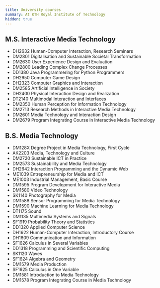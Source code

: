 ```yaml
---
title: University courses
summary: At KTH Royal Institute of Technology
hidden: true
---
```


## M.S. Interactive Media Technology

- DH2632 Human-Computer Interaction, Research Seminars
- DM2801 Digitalisation and Sustainable Societal Transformation
- DM2630 User Experience Design and Evaluation
- DM2800 Leading Complex Change Processes
- DD1380 Java Programmering for Python Programmers
- DH2650 Computer Game Design
- DH2323 Computer Graphics and Interaction
- DM2585 Artificial Intelligence in Society
- DH2400 Physical Interaction Design and Realization
- DT2140 Multimodal Interaction and Interfaces
- DM2350 Human Perception for Information Technology
- DM2713 Research Methods in Interactive Media Technology
- DM2601 Media Technology and Interaction Design
- DM2679 Program Integrating Course in Interactive Media Technology

## B.S. Media Technology

- DM128X Degree Project in Media Technology, First Cycle
- AK2203 Media, Technology and Culture
- DM2720 Sustainable ICT in Practice
- DM2573 Sustainability and Media Technology
- DH2642 Interaction Programming and the Dynamic Web
- ME1039 Entrepreneurship for Media and ICT
- ME1003 Industrial Management, Basic Course
- DM1595 Program Development for Interactive Media
- DM1580 Video Technology
- SK1140 Photography for Media
- DM1588 Sensor Programming for Media Technology
- DM1590 Machine Learning for Media Technology
- DT1175 Sound
- DM1135 Multimedia Systems and Signals
- SF1919 Probability Theory and Statistics
- DD1320 Applied Computer Science
- DH1622 Human-Computer Interaction, Introductory Course
- DH1609 Communication and Information
- SF1626 Calculus in Several Variables
- DD1318 Programming and Scientific Computing
- SK1120 Waves
- SF1624 Algebra and Geometry
- DM1579 Media Production
- SF1625 Calculus in One Variable
- DM1581 Introduction to Media Technology
- DM1578 Program Integrating Course in Media Technology
